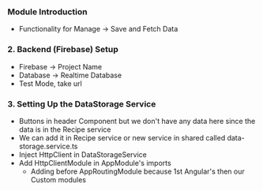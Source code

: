 ### Module Introduction

* Functionality for Manage -> Save and Fetch Data

### 2. Backend (Firebase) Setup

* Firebase -> Project Name
* Database -> Realtime Database
* Test Mode, take url

### 3. Setting Up the DataStorage Service

* Buttons in header Component but we don't have any data here since the data is in the Recipe service
* We can add it in Recipe service or new service in shared called data-storage.service.ts
* Inject HttpClient in DataStorageService
* Add HttpClientModule in AppModule's imports 
  * Adding before AppRoutingModule because 1st Angular's then our Custom modules